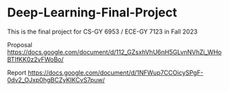 # Deep-Learning-Final-Project
This is the final project for CS-GY 6953 / ECE-GY 7123 in Fall 2023

Proposal
https://docs.google.com/document/d/112_GZsxhVhU6nH5GLvnNVhZi_WHoBTIfKK0z2vFWoBo/

Report
https://docs.google.com/document/d/1NFWup7CCOicySPgF-0dv2_OJxp0hgBCZyKIKCvS7puw/
